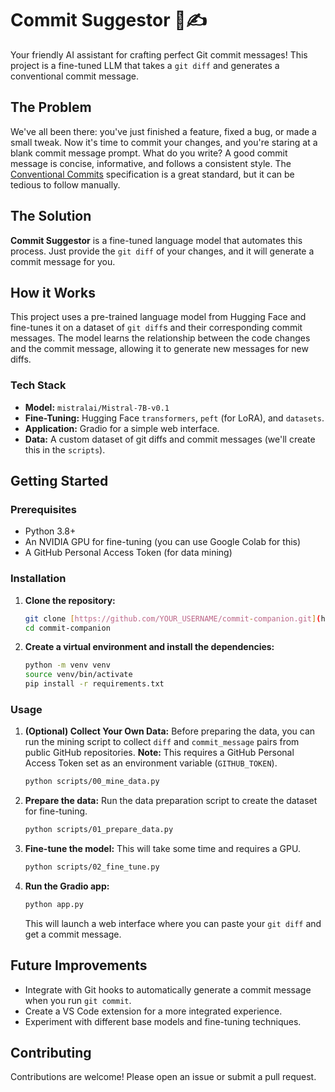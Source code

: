 # Commit Suggestor 🤖✍️

Your friendly AI assistant for crafting perfect Git commit messages! This project is a fine-tuned LLM that takes a `git diff` and generates a conventional commit message.

## The Problem

We've all been there: you've just finished a feature, fixed a bug, or made a small tweak. Now it's time to commit your changes, and you're staring at a blank commit message prompt. What do you write? A good commit message is concise, informative, and follows a consistent style. The [Conventional Commits](https://www.conventionalcommits.org/en/v1.0.0/) specification is a great standard, but it can be tedious to follow manually.

## The Solution

**Commit Suggestor** is a fine-tuned language model that automates this process. Just provide the `git diff` of your changes, and it will generate a commit message for you.

## How it Works

This project uses a pre-trained language model from Hugging Face and fine-tunes it on a dataset of `git diff`s and their corresponding commit messages. The model learns the relationship between the code changes and the commit message, allowing it to generate new messages for new diffs.

### Tech Stack

* **Model:** `mistralai/Mistral-7B-v0.1`
* **Fine-Tuning:** Hugging Face `transformers`, `peft` (for LoRA), and `datasets`.
* **Application:** Gradio for a simple web interface.
* **Data:** A custom dataset of git diffs and commit messages (we'll create this in the `scripts`).

## Getting Started

### Prerequisites

* Python 3.8+
* An NVIDIA GPU for fine-tuning (you can use Google Colab for this)
* A GitHub Personal Access Token (for data mining)

### Installation

1.  **Clone the repository:**
    ```bash
    git clone [https://github.com/YOUR_USERNAME/commit-companion.git](https://github.com/YOUR_USERNAME/commit-companion.git)
    cd commit-companion
    ```

2.  **Create a virtual environment and install the dependencies:**
    ```bash
    python -m venv venv
    source venv/bin/activate
    pip install -r requirements.txt
    ```

### Usage

1.  **(Optional) Collect Your Own Data:**
    Before preparing the data, you can run the mining script to collect `diff` and `commit_message` pairs from public GitHub repositories. **Note:** This requires a GitHub Personal Access Token set as an environment variable (`GITHUB_TOKEN`).
    ```bash
    python scripts/00_mine_data.py
    ```

2.  **Prepare the data:**
    Run the data preparation script to create the dataset for fine-tuning.
    ```bash
    python scripts/01_prepare_data.py
    ```

3.  **Fine-tune the model:**
    This will take some time and requires a GPU.
    ```bash
    python scripts/02_fine_tune.py
    ```

4.  **Run the Gradio app:**
    ```bash
    python app.py
    ```
    This will launch a web interface where you can paste your `git diff` and get a commit message.

## Future Improvements

* Integrate with Git hooks to automatically generate a commit message when you run `git commit`.
* Create a VS Code extension for a more integrated experience.
* Experiment with different base models and fine-tuning techniques.

## Contributing

Contributions are welcome! Please open an issue or submit a pull request.
